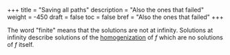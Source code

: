 +++
title = "Saving all paths"
description = "Also the ones that failed"
weight = -450
draft = false
toc = false
bref = "Also the ones that failed"
+++

The word "finite" means that the solutions are not at infinity. Solutions at infinity describe solutions of the [homogenization](https://en.wikipedia.org/wiki/Homogeneous_polynomial#Homogenization) of $f$ which are no solutions of $f$ itself.
